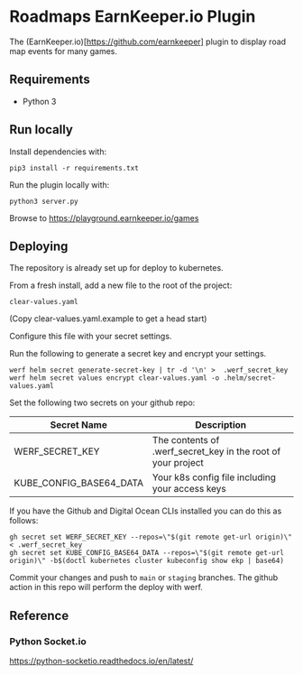 # Roadmaps EarnKeeper.io Plugin

The (EarnKeeper.io)[https://github.com/earnkeeper] plugin to display road map events for many games.

## Requirements

- Python 3

## Run locally

Install dependencies with:

```
pip3 install -r requirements.txt
```

Run the plugin locally with:

```
python3 server.py
```

Browse to https://playground.earnkeeper.io/games

## Deploying

The repository is already set up for deploy to kubernetes.

From a fresh install, add a new file to the root of the project:

```
clear-values.yaml
```

(Copy clear-values.yaml.example to get a head start)

Configure this file with your secret settings.

Run the following to generate a secret key and encrypt your settings.

```
werf helm secret generate-secret-key | tr -d '\n' >  .werf_secret_key
werf helm secret values encrypt clear-values.yaml -o .helm/secret-values.yaml
```

Set the following two secrets on your github repo:

| Secret Name             | Description                                                  |
| ----------------------- | ------------------------------------------------------------ |
| WERF_SECRET_KEY         | The contents of .werf_secret_key in the root of your project |
| KUBE_CONFIG_BASE64_DATA | Your k8s config file including your access keys              |

If you have the Github and Digital Ocean CLIs installed you can do this as follows:

```
gh secret set WERF_SECRET_KEY --repos=\"$(git remote get-url origin)\" < .werf_secret_key
gh secret set KUBE_CONFIG_BASE64_DATA --repos=\"$(git remote get-url origin)\" -b$(doctl kubernetes cluster kubeconfig show ekp | base64)
```

Commit your changes and push to `main` or `staging` branches. The github action in this repo will perform the deploy with werf.

## Reference

### Python Socket.io

https://python-socketio.readthedocs.io/en/latest/
